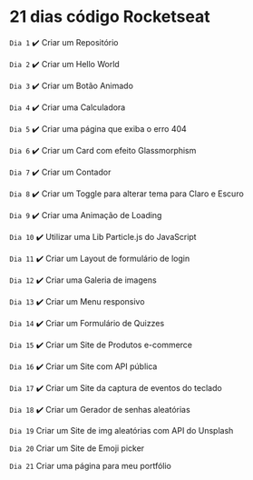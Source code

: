 # 21 dias código Rocketseat

`Dia 1` ✔️
 Criar um Repositório
 
 `Dia 2` ✔️
 Criar um Hello World
 
 `Dia 3` ✔️
 Criar um Botão Animado
 
 `Dia 4` ✔️
 Criar uma Calculadora
 
 `Dia 5` ✔️
 Criar uma página que exiba o erro 404
 
 `Dia 6` ✔️
 Criar um Card com efeito Glassmorphism
 
 `Dia 7` ✔️
 Criar um Contador
 
 `Dia 8` ✔️
 Criar um Toggle para alterar tema para Claro e Escuro
 
 `Dia 9` ✔️
 Criar uma Animação de Loading
 
 `Dia 10` ✔️
 Utilizar uma Lib Particle.js do JavaScript
 
 `Dia 11` ✔️
 Criar um Layout de formulário de login
 
 `Dia 12` ✔️
 Criar uma Galeria de imagens
 
 `Dia 13` ✔️
 Criar um Menu responsivo
 
 `Dia 14` ✔️
 Criar um Formulário de Quizzes
 
 `Dia 15` ✔️
 Criar um Site de Produtos e-commerce
 
 `Dia 16` ✔️
 Criar um Site com API pública
 
 `Dia 17` ✔️
 Criar um Site da captura de eventos do teclado
 
 `Dia 18` ✔️
 Criar um Gerador de senhas aleatórias
 
 `Dia 19` 
 Criar um Site de img aleatórias com API do Unsplash
 
 `Dia 20` 
 Criar um Site de Emoji picker
 
 `Dia 21` 
 Criar uma página para meu portfólio
 
 
